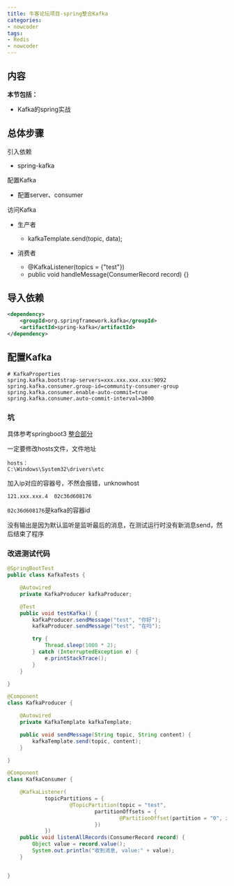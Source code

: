 ```yaml
---
title: 牛客论坛项目-spring整合Kafka
categories:
- nowcoder
tags:
- Redis
- nowcoder
---
```

<meta name="referrer" content="no-referrer"/>

## 内容

**本节包括：**

- Kafka的spring实战

<!--more-->

## 总体步骤

引入依赖
- spring-kafka

配置Kafka

- 配置server、consumer

访问Kafka

- 生产者
  - kafkaTemplate.send(topic, data);

- 消费者
  - @KafkaListener(topics = {"test"})
  - public void handleMessage(ConsumerRecord record) {}

## 导入依赖

~~~xml
<dependency>
    <groupId>org.springframework.kafka</groupId>
    <artifactId>spring-kafka</artifactId>
</dependency>
~~~

## 配置Kafka

~~~properties
# KafkaProperties
spring.kafka.bootstrap-servers=xxx.xxx.xxx.xxx:9092
spring.kafka.consumer.group-id=community-consumer-group
spring.kafka.consumer.enable-auto-commit=true
spring.kafka.consumer.auto-commit-interval=3000
~~~

### 坑

具体参考springboot3 [整合部分](https://hollis7.github.io/2024/01/16/springboot3/springboot3_%E5%9C%BA%E6%99%AF%E6%95%B4%E5%90%88/)

一定要修改hosts文件，文件地址

~~~
hosts：
C:\Windows\System32\drivers\etc
~~~

加入ip对应的容器号，不然会报错，unknowhost

```
121.xxx.xxx.4  02c36d608176
```

`02c36d608176`是kafka的容器id

没有输出是因为默认监听是监听最后的消息，在测试运行时没有新消息send，然后结束了程序

### 改进测试代码

```java
@SpringBootTest
public class KafkaTests {

    @Autowired
    private KafkaProducer kafkaProducer;

    @Test
    public void testKafka() {
        kafkaProducer.sendMessage("test", "你好");
        kafkaProducer.sendMessage("test", "在吗");

        try {
            Thread.sleep(1000 * 2);
        } catch (InterruptedException e) {
            e.printStackTrace();
        }
    }

}

@Component
class KafkaProducer {

    @Autowired
    private KafkaTemplate kafkaTemplate;

    public void sendMessage(String topic, String content) {
        kafkaTemplate.send(topic, content);
    }

}

@Component
class KafkaConsumer {

    @KafkaListener(
            topicPartitions = {
                    @TopicPartition(topic = "test",
                            partitionOffsets = {
                                    @PartitionOffset(partition = "0", initialOffset = "0")
                            })
            })
    public void listenAllRecords(ConsumerRecord record) {
        Object value = record.value();
        System.out.println("收到消息, value:" + value);
    }


}
```